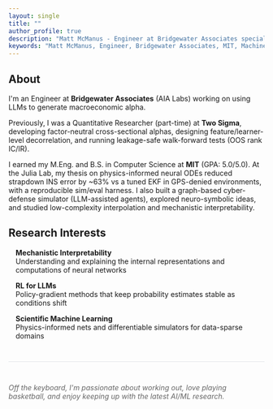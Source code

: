 ```yaml
---
layout: single
title: ""
author_profile: true
description: "Matt McManus - Engineer at Bridgewater Associates specializing in LLMs, reinforcement learning, and scientific machine learning. MIT Computer Science M.Eng & B.S."
keywords: "Matt McManus, Engineer, Bridgewater Associates, MIT, Machine Learning, LLM, Reinforcement Learning, Scientific Machine Learning"
---
```


## About

I'm an Engineer at **Bridgewater Associates** (AIA Labs) working on using LLMs to generate macroeconomic alpha.

Previously, I was a Quantitative Researcher (part-time) at **Two Sigma**, developing factor-neutral cross-sectional alphas, designing feature/learner-level decorrelation, and running leakage-safe walk-forward tests (OOS rank IC/IR).

I earned my M.Eng. and B.S. in Computer Science at **MIT** (GPA: 5.0/5.0). At the Julia Lab, my thesis on physics-informed neural ODEs reduced strapdown INS error by ~63% vs a tuned EKF in GPS-denied environments, with a reproducible sim/eval harness. I also built a graph-based cyber-defense simulator (LLM-assisted agents), explored neuro-symbolic ideas, and studied low-complexity interpolation and mechanistic interpretability.

## Research Interests

<div style="margin-left: 1em;">
  <p><strong>Mechanistic Interpretability</strong><br>
  Understanding and explaining the internal representations and computations of neural networks</p>

  <p><strong>RL for LLMs</strong><br>
  Policy-gradient methods that keep probability estimates stable as conditions shift</p>

  <p><strong>Scientific Machine Learning</strong><br>
  Physics-informed nets and differentiable simulators for data-sparse domains</p>
</div>

<div style="margin-top: 3em; padding-top: 2em; border-top: 1px solid #e1e4e8;">
  <p style="color: #666; font-style: italic;">
    Off the keyboard, I'm passionate about working out, love playing basketball, and enjoy keeping up with the latest AI/ML research.
  </p>
</div>